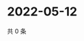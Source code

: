 # 2022-05-12

共 0 条

<!-- BEGIN WEIBO -->
<!-- 最后更新时间 Thu May 12 2022 00:29:32 GMT+0800 (China Standard Time) -->

<!-- END WEIBO -->
